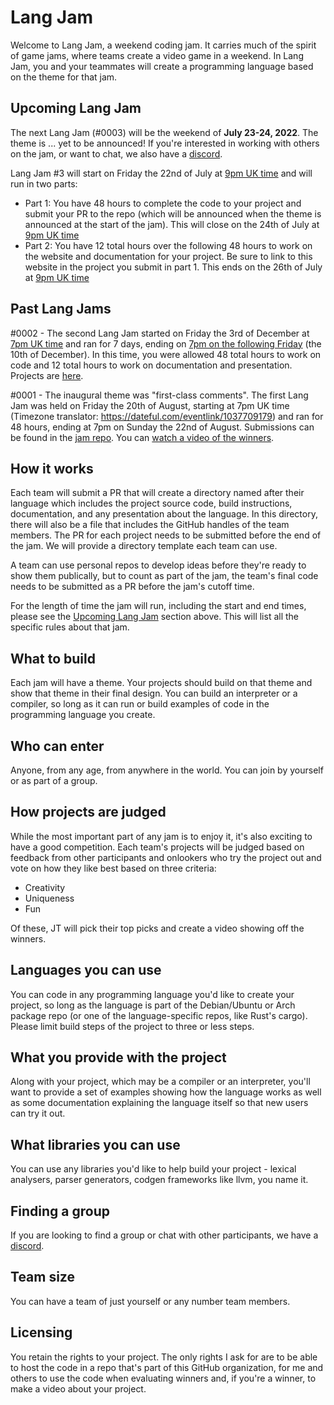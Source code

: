 # Lang Jam

Welcome to Lang Jam, a weekend coding jam. It carries much of the spirit of game jams, where teams create a video game in a weekend. In Lang Jam, you and your teammates will create a programming language based on the theme for that jam.

## Upcoming Lang Jam

The next Lang Jam (#0003) will be the weekend of **July 23-24, 2022**. The theme is ... yet to be announced! If you're interested in working with others on the jam, or want to chat, we also have a [discord](https://discord.gg/Stt48NYNbN).

Lang Jam #3 will start on Friday the 22nd of July at [9pm UK time](https://everytimezone.com/?t=62d9e880,4b0) and will run in two parts:

* Part 1: You have 48 hours to complete the code to your project and submit your PR to the repo (which will be announced when the theme is announced at the start of the jam). This will close on the 24th of July at [9pm UK time](https://everytimezone.com/?t=62dc8b80,4b0)
* Part 2: You have 12 total hours over the following 48 hours to work on the website and documentation for your project. Be sure to link to this website in the project you submit in part 1. This ends on the 26th of July at [9pm UK time](https://everytimezone.com/?t=62dddd00,a50)

## Past Lang Jams

#0002 - The second Lang Jam started on Friday the 3rd of December at [7pm UK time](https://everytimezone.com/?t=61a95e00,474) and ran for 7 days, ending on [7pm on the following Friday](https://everytimezone.com/?t=61b29880,474) (the 10th of December). In this time, you were allowed 48 total hours to work on code and 12 total hours to work on documentation and presentation. Projects are [here](https://github.com/langjam/jam0002).

#0001 - The inaugural theme was "first-class comments". The first Lang Jam was held on Friday the 20th of August, starting at 7pm UK time (Timezone translator: https://dateful.com/eventlink/1037709179) and ran for 48 hours, ending at 7pm on Sunday the 22nd of August. Submissions can be found in the [jam repo](https://github.com/langjam/jam0001). You can [watch a video of the winners](https://www.youtube.com/watch?v=j7VAw8UfMeA).

## How it works

Each team will submit a PR that will create a directory named after their language which includes the project source code, build instructions, documentation, and any presentation about the language. In this directory, there will also be a file that includes the GitHub handles of the team members. The PR for each project needs to be submitted before the end of the jam. We will provide a directory template each team can use.

A team can use personal repos to develop ideas before they're ready to show them publically, but to count as part of the jam, the team's final code needs to be submitted as a PR before the jam's cutoff time.

For the length of time the jam will run, including the start and end times, please see the [Upcoming Lang Jam](#upcoming-lang-jam) section above. This will list all the specific rules about that jam.

## What to build

Each jam will have a theme. Your projects should build on that theme and show that theme in their final design. You can build an interpreter or a compiler, so long as it can run or build examples of code in the programming language you create.

## Who can enter

Anyone, from any age, from anywhere in the world. You can join by yourself or as part of a group.

## How projects are judged

While the most important part of any jam is to enjoy it, it's also exciting to have a good competition. Each team's projects will be judged based on feedback from other participants and onlookers who try the project out and vote on how they like best based on three criteria:

* Creativity
* Uniqueness
* Fun

Of these, JT will pick their top picks and create a video showing off the winners.

## Languages you can use

You can code in any programming language you'd like to create your project, so long as the language is part of the Debian/Ubuntu or Arch package repo (or one of the language-specific repos, like Rust's cargo). Please limit build steps of the project to three or less steps.

## What you provide with the project

Along with your project, which may be a compiler or an interpreter, you'll want to provide a set of examples showing how the language works as well as some documentation explaining the language itself so that new users can try it out.

## What libraries you can use

You can use any libraries you'd like to help build your project - lexical analysers, parser generators, codgen frameworks like llvm, you name it.

## Finding a group

If you are looking to find a group or chat with other participants, we have a [discord](https://discord.gg/Stt48NYNbN).

## Team size

You can have a team of just yourself or any number team members.

## Licensing

You retain the rights to your project. The only rights I ask for are to be able to host the code in a repo that's part of this GitHub organization, for me and others to use the code when evaluating winners and, if you're a winner, to make a video about your project.
